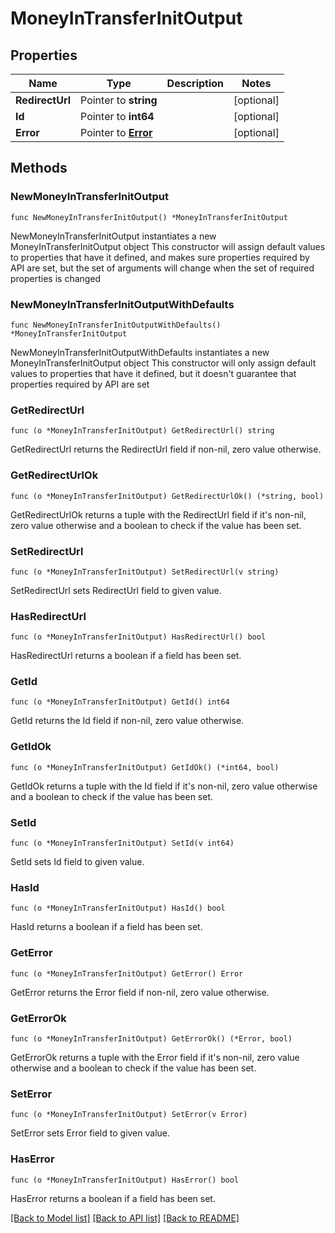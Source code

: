 # MoneyInTransferInitOutput

## Properties

Name | Type | Description | Notes
------------ | ------------- | ------------- | -------------
**RedirectUrl** | Pointer to **string** |  | [optional] 
**Id** | Pointer to **int64** |  | [optional] 
**Error** | Pointer to [**Error**](Error.md) |  | [optional] 

## Methods

### NewMoneyInTransferInitOutput

`func NewMoneyInTransferInitOutput() *MoneyInTransferInitOutput`

NewMoneyInTransferInitOutput instantiates a new MoneyInTransferInitOutput object
This constructor will assign default values to properties that have it defined,
and makes sure properties required by API are set, but the set of arguments
will change when the set of required properties is changed

### NewMoneyInTransferInitOutputWithDefaults

`func NewMoneyInTransferInitOutputWithDefaults() *MoneyInTransferInitOutput`

NewMoneyInTransferInitOutputWithDefaults instantiates a new MoneyInTransferInitOutput object
This constructor will only assign default values to properties that have it defined,
but it doesn't guarantee that properties required by API are set

### GetRedirectUrl

`func (o *MoneyInTransferInitOutput) GetRedirectUrl() string`

GetRedirectUrl returns the RedirectUrl field if non-nil, zero value otherwise.

### GetRedirectUrlOk

`func (o *MoneyInTransferInitOutput) GetRedirectUrlOk() (*string, bool)`

GetRedirectUrlOk returns a tuple with the RedirectUrl field if it's non-nil, zero value otherwise
and a boolean to check if the value has been set.

### SetRedirectUrl

`func (o *MoneyInTransferInitOutput) SetRedirectUrl(v string)`

SetRedirectUrl sets RedirectUrl field to given value.

### HasRedirectUrl

`func (o *MoneyInTransferInitOutput) HasRedirectUrl() bool`

HasRedirectUrl returns a boolean if a field has been set.

### GetId

`func (o *MoneyInTransferInitOutput) GetId() int64`

GetId returns the Id field if non-nil, zero value otherwise.

### GetIdOk

`func (o *MoneyInTransferInitOutput) GetIdOk() (*int64, bool)`

GetIdOk returns a tuple with the Id field if it's non-nil, zero value otherwise
and a boolean to check if the value has been set.

### SetId

`func (o *MoneyInTransferInitOutput) SetId(v int64)`

SetId sets Id field to given value.

### HasId

`func (o *MoneyInTransferInitOutput) HasId() bool`

HasId returns a boolean if a field has been set.

### GetError

`func (o *MoneyInTransferInitOutput) GetError() Error`

GetError returns the Error field if non-nil, zero value otherwise.

### GetErrorOk

`func (o *MoneyInTransferInitOutput) GetErrorOk() (*Error, bool)`

GetErrorOk returns a tuple with the Error field if it's non-nil, zero value otherwise
and a boolean to check if the value has been set.

### SetError

`func (o *MoneyInTransferInitOutput) SetError(v Error)`

SetError sets Error field to given value.

### HasError

`func (o *MoneyInTransferInitOutput) HasError() bool`

HasError returns a boolean if a field has been set.


[[Back to Model list]](../README.md#documentation-for-models) [[Back to API list]](../README.md#documentation-for-api-endpoints) [[Back to README]](../README.md)


